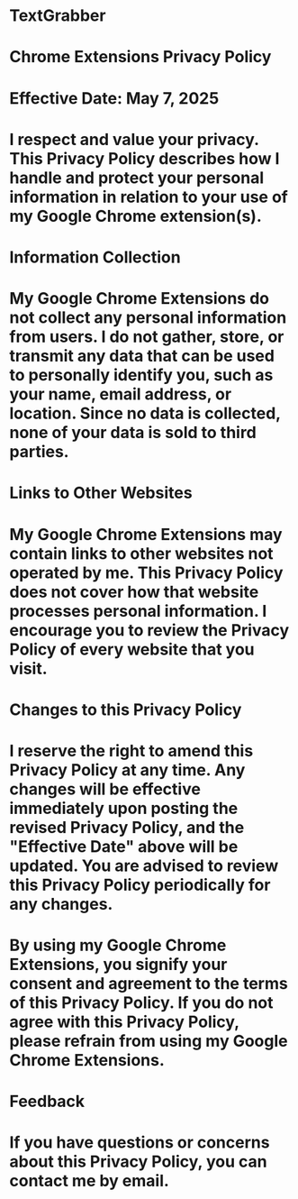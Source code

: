 # TextGrabber
# Chrome Extensions Privacy Policy

# Effective Date: May 7, 2025

# I respect and value your privacy. This Privacy Policy describes how I handle and protect your personal information in relation to your use of my Google Chrome extension(s).
# Information Collection

# My Google Chrome Extensions do not collect any personal information from users. I do not gather, store, or transmit any data that can be used to personally identify you, such as your name, email address, or location. Since no data is collected, none of your data is sold to third parties.
# Links to Other Websites

# My Google Chrome Extensions may contain links to other websites not operated by me. This Privacy Policy does not cover how that website processes personal information. I encourage you to review the Privacy Policy of every website that you visit.
# Changes to this Privacy Policy

# I reserve the right to amend this Privacy Policy at any time. Any changes will be effective immediately upon posting the revised Privacy Policy, and the "Effective Date" above will be updated. You are advised to review this Privacy Policy periodically for any changes.

# By using my Google Chrome Extensions, you signify your consent and agreement to the terms of this Privacy Policy. If you do not agree with this Privacy Policy, please refrain from using my Google Chrome Extensions.
# Feedback
# If you have questions or concerns about this Privacy Policy, you can contact me by email.
